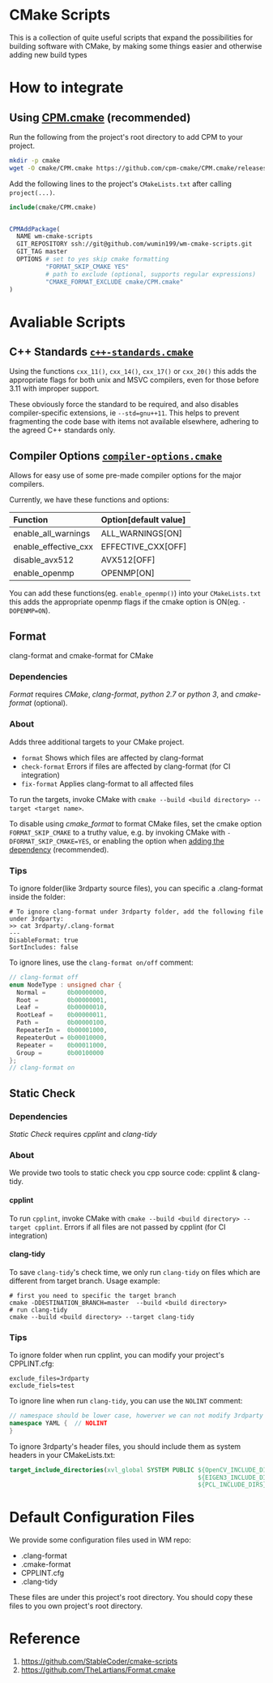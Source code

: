 # CMake Scripts

This is a collection of quite useful scripts that expand the possibilities for building software with CMake, by making some things easier and otherwise adding new build types

# How to integrate

## Using [CPM.cmake](https://github.com/TheLartians/CPM) (recommended)

Run the following from the project's root directory to add CPM to your project.

```bash
mkdir -p cmake
wget -O cmake/CPM.cmake https://github.com/cpm-cmake/CPM.cmake/releases/latest/download/get_cpm.cmake
```

Add the following lines to the project's `CMakeLists.txt` after calling `project(...)`.

```CMake
include(cmake/CPM.cmake)


CPMAddPackage(
  NAME wm-cmake-scripts
  GIT_REPOSITORY ssh://git@github.com/wumin199/wm-cmake-scripts.git
  GIT_TAG master
  OPTIONS # set to yes skip cmake formatting
          "FORMAT_SKIP_CMAKE YES"
          # path to exclude (optional, supports regular expressions)
          "CMAKE_FORMAT_EXCLUDE cmake/CPM.cmake"
)
```

# Avaliable Scripts

## C++ Standards [`c++-standards.cmake`](c++-standards.cmake)

Using the functions `cxx_11()`, `cxx_14()`, `cxx_17()` or `cxx_20()` this adds the appropriate flags for both unix and MSVC compilers, even for those before 3.11 with improper support.

These obviously force the standard to be required, and also disables compiler-specific extensions, ie `--std=gnu++11`. This helps to prevent fragmenting the code base with items not available elsewhere, adhering to the agreed C++ standards only.

## Compiler Options [`compiler-options.cmake`](compiler-options.cmake)

Allows for easy use of some pre-made compiler options for the major compilers.

Currently, we have these functions and options:

| Function             | Option[default value] |
| :------------------- | :-------------------- |
| enable_all_warnings  | ALL_WARNINGS[ON]      |
| enable_effective_cxx | EFFECTIVE_CXX[OFF]    |
| disable_avx512       | AVX512[OFF]           |
| enable_openmp        | OPENMP[ON]            |

You can add these functions(eg. `enable_openmp()`) into your `CMakeLists.txt` this adds the appropriate openmp flags if the cmake option is ON(eg. `-DOPENMP=ON`).

## Format

clang-format and cmake-format for CMake

### Dependencies

_Format_ requires _CMake_, _clang-format_, _python 2.7_ or _python 3_, and _cmake-format_ (optional).

### About

Adds three additional targets to your CMake project.

- `format` Shows which files are affected by clang-format
- `check-format` Errors if files are affected by clang-format (for CI integration)
- `fix-format` Applies clang-format to all affected files

To run the targets, invoke CMake with `cmake --build <build directory> --target <target name>`.

To disable using _cmake_format_ to format CMake files, set the cmake option `FORMAT_SKIP_CMAKE` to a truthy value, e.g. by invoking CMake with `-DFORMAT_SKIP_CMAKE=YES`, or enabling the option when [adding the dependency](#how-to-integrate) (recommended).

### Tips

To ignore folder(like 3rdparty source files), you can specific a .clang-format inside the folder:

```shell
# To ignore clang-format under 3rdparty folder, add the following file under 3rdparty:
>> cat 3rdparty/.clang-format
---
DisableFormat: true
SortIncludes: false
```

To ignore lines, use the `clang-format on/off` comment:

```c++
// clang-format off
enum NodeType : unsigned char {
  Normal =      0b00000000,
  Root =        0b00000001,
  Leaf =        0b00000010,
  RootLeaf =    0b00000011,
  Path =        0b00000100,
  RepeaterIn =  0b00001000,
  RepeaterOut = 0b00010000,
  Repeater =    0b00011000,
  Group =       0b00100000
};
// clang-format on
```

## Static Check

### Dependencies

_Static Check_ requires _cpplint_ and _clang-tidy_

### About

We provide two tools to static check you cpp source code: cpplint & clang-tidy.

#### cpplint

To run `cpplint`, invoke CMake with `cmake --build <build directory> --target cpplint`. Errors if all files are not passed by cpplint (for CI integration)

#### clang-tidy

To save `clang-tidy`'s check time, we only run `clang-tidy` on files which are different from target branch. Usage example:

```shell
# first you need to specific the target branch
cmake -DDESTINATION_BRANCH=master  --build <build directory>
# run clang-tidy
cmake --build <build directory> --target clang-tidy
```

### Tips

To ignore folder when run cpplint, you can modify your project's CPPLINT.cfg:
```shell
exclude_files=3rdparty
exclude_fiels=test
```

To ignore line when run `clang-tidy`, you can use the `NOLINT` comment:

```c++
// namespace should be lower case, howerver we can not modify 3rdparty's namespace
namespace YAML {  // NOLINT
}
```

To ignore 3rdparty's header files, you should include them as system headers in your CMakeLists.txt:

```cmake
target_include_directories(xvl_global SYSTEM PUBLIC ${OpenCV_INCLUDE_DIRS}
                                                    ${EIGEN3_INCLUDE_DIRS}
                                                    ${PCL_INCLUDE_DIRS})

```

# Default Configuration Files

We provide some configuration files used in WM repo:

* .clang-format
* .cmake-format
* CPPLINT.cfg
* .clang-tidy

These files are under this project's root directory. You should copy these files to you own project's root directory.

# Reference
1. https://github.com/StableCoder/cmake-scripts
2. https://github.com/TheLartians/Format.cmake
